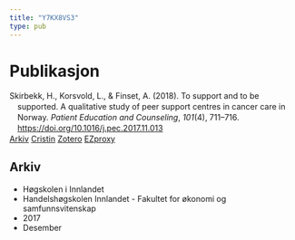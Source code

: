 ```yaml
---
title: "Y7KX8VS3"
type: pub
---
```

<h1>Publikasjon</h1>
<article id="csl-bib-container-Y7KX8VS3" class="csl-bib-container">
  <div class="csl-bib-body" style="line-height: 1.35; padding-left: 1em; text-indent:-1em;">
  <div class="csl-entry">Skirbekk, H., Korsvold, L., &amp; Finset, A. (2018). To support and to be supported. A qualitative study of peer support centres in cancer care in Norway. <i>Patient Education and Counseling</i>, <i>101</i>(4), 711&#x2013;716. <a href="https://doi.org/10.1016/j.pec.2017.11.013">https://doi.org/10.1016/j.pec.2017.11.013</a></div>
</div>
  <div class="csl-bib-buttons">
    <a href="#taxonomy-article-Y7KX8VS3" class="csl-bib-button">Arkiv</a>
    <a href alt="Cristin URL" class="csl-bib-button">Cristin</a>
    <a href alt="Zotero URL" class="csl-bib-button">Zotero</a>
    <a href="http://ezproxy.inn.no/login?url=https://doi.org/10.1016/j.pec.2017.11.013" class="csl-bib-button">EZproxy</a>
  </div>
  <div id="csl-bib-meta-container-Y7KX8VS3"></div>
</article>
<div id="csl-bib-meta-Y7KX8VS3" class="csl-bib-meta">
  <article id="taxonomy-article-Y7KX8VS3" class="taxonomy-article">
    <h1>Arkiv</h1>
    <ul>
      <li>Høgskolen i Innlandet</li>
      <li>Handelshøgskolen Innlandet - Fakultet for økonomi og samfunnsvitenskap</li>
      <li>2017</li>
      <li>Desember</li>
    </ul>
  </article>
</div>
